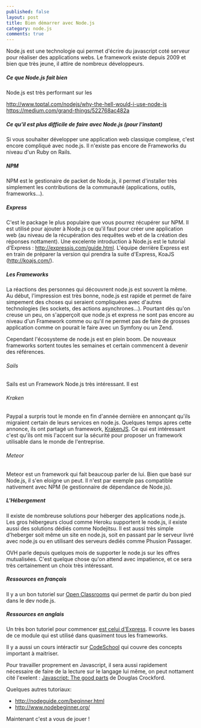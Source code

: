 ```yaml
---
published: false
layout: post
title: Bien démarrer avec Node.js
category: node.js
comments: true
---
```


Node.js est une technologie qui permet d'écrire du javascript coté serveur pour réaliser des applications webs. Le framework existe depuis 2009 et bien que très jeune, il attire de nombreux développeurs.

##### Ce que Node.js fait bien
Node.js est très performant sur les 

http://www.toptal.com/nodejs/why-the-hell-would-i-use-node-js
https://medium.com/grand-things/522768ac482a


##### Ce qu'il est plus difficile de faire avec Node.js (pour l'instant)
Si vous souhaiter développer une application web classique complexe,
c'est encore
compliqué avec node.js. Il n'existe pas encore de Frameworks du niveau
d'un Ruby on Rails.

##### NPM
NPM est le gestionaire de packet de Node.js, il permet d'installer très
simplement les contributions de la communauté (applications, outils,
frameworks...).

##### Express
C'est le package le plus populaire que vous pourrez récupérer sur NPM.
Il est utilisé pour ajouter à Node.js ce qu'il faut pour créer une
application web (au niveau de la récupération des requêtes web et de la
création des réponses nottament). Une excelente introduction à Node.js
est le tutorial d'Express : http://expressjs.com/guide.html.
L'équipe derrière Express est en train de préparer la version qui
prendra la suite d'Express, KoaJS (http://koajs.com/).

##### Les Frameworks
La réactions des personnes qui découvrent node.js est souvent la même.
Au début, l'impression est très bonne, node.js est rapide et permet de
faire simpement des choses qui seraient compliquées avec d'autres
technologies (les sockets, des actions asynchrones...). Pourtant dès
qu'on creuse un peu, on s'apperçoit que node.js et express ne sont pas
encore au niveau d'un Framework comme ou qu'il ne permet pas de faire de
grosses application comme on pourait le faire avec un Symfony ou un
Zend.

Cependant l'écosysteme de node.js est en plein boom. De nouveaux
frameworks sortent toutes les semaines et certain commencent à devenir
des références.


###### Sails
Sails est un Framework Node.js très intéressant. Il est 

###### Kraken
Paypal a surpris tout le monde en fin d'année dernière en annonçant qu'ils migraient certain de leurs services en node.js. Quelques temps apres cette annonce, ils ont partagé un framework,  <a href="https://github.com/paypal/kraken-js" taget="_blank">KrakenJS</a>.
Ce qui est intéressant c'est qu'ils ont mis l'accent sur la sécurité pour proposer un framework utilisable dans le monde de l'entreprise.


###### Meteor
Meteor est un framework qui fait beaucoup parler de lui. Bien que basé
sur Node.js, il s'en eloigne un peut. Il n'est par exemple pas
compatible nativement avec NPM (le gestionnaire de dépendance de
Node.js).

##### L'Hébergement
Il existe de nombreuse solutions pour héberger des applications node.js.
Les gros hébergeurs cloud comme Heroku supportent le node.js, il existe
aussi des solutions dédiés comme Nodejitsu. Il est aussi très simple
d'heberger soit même un site en node.js, soit en passant par le serveur
livré avec node.js ou en utilisant des serveurs dediés comme Phusion
Passager.

OVH parle depuis quelques mois de supporter le node.js sur les
offres mutualisées. C'est quelque chose qu'on attend avec impatience,
 et ce sera très certainement un choix très intéressant.


##### Ressources en français
Il y a un bon tutoriel sur <a href="http://fr.openclassrooms.com/informatique/cours/des-applications-ultra-rapides-avec-node-js" target="_blank">Open Classrooms</a> qui permet de partir du bon pied dans le dev node.js.

##### Ressources en anglais
Un très bon tutoriel pour commencer <a href="http://expressjs.com/guide.html" target="_blank">est celui d'Express</a>. Il couvre les bases de ce module qui est utilisé dans quasiment tous les frameworks.

Il y a aussi un cours intéractir sur <a href="http://node.codeschool.com/" target="_blank">CodeSchool</a> qui couvre des concepts important à maitriser. 

Pour travailler proprement en Javascript, il sera aussi rapidement nécessaire de faire de la lecture sur le langage lui même, on peut nottament cité l'exelent : <a href="http://www.amazon.fr/Javascript-Good-Parts-D-Crockford/dp/0596517742" target="_blank">Javascript: The good parts</a> de Douglas Crockford.

Quelques autres tutoriaux:
- http://nodeguide.com/beginner.html
- http://www.nodebeginner.org/

Maintenant c'est a vous de jouer !
